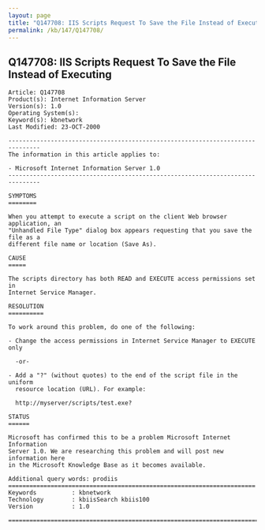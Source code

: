 ```yaml
---
layout: page
title: "Q147708: IIS Scripts Request To Save the File Instead of Executing"
permalink: /kb/147/Q147708/
---
```


## Q147708: IIS Scripts Request To Save the File Instead of Executing

	Article: Q147708
	Product(s): Internet Information Server
	Version(s): 1.0
	Operating System(s): 
	Keyword(s): kbnetwork
	Last Modified: 23-OCT-2000
	
	-------------------------------------------------------------------------------
	The information in this article applies to:
	
	- Microsoft Internet Information Server 1.0 
	-------------------------------------------------------------------------------
	
	SYMPTOMS
	========
	
	When you attempt to execute a script on the client Web browser application, an
	"Unhandled File Type" dialog box appears requesting that you save the file as a
	different file name or location (Save As).
	
	CAUSE
	=====
	
	The scripts directory has both READ and EXECUTE access permissions set in
	Internet Service Manager.
	
	RESOLUTION
	==========
	
	To work around this problem, do one of the following:
	
	- Change the access permissions in Internet Service Manager to EXECUTE only
	
	  -or-
	
	- Add a "?" (without quotes) to the end of the script file in the uniform
	  resource location (URL). For example:
	
	  http://myserver/scripts/test.exe?
	
	STATUS
	======
	
	Microsoft has confirmed this to be a problem Microsoft Internet Information
	Server 1.0. We are researching this problem and will post new information here
	in the Microsoft Knowledge Base as it becomes available.
	
	Additional query words: prodiis
	======================================================================
	Keywords          : kbnetwork 
	Technology        : kbiisSearch kbiis100
	Version           : 1.0
	
	=============================================================================
	
